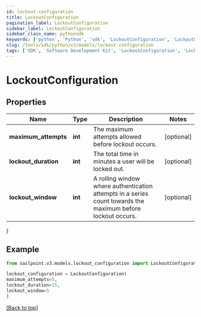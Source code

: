 ```yaml
---
id: lockout-configuration
title: LockoutConfiguration
pagination_label: LockoutConfiguration
sidebar_label: LockoutConfiguration
sidebar_class_name: pythonsdk
keywords: ['python', 'Python', 'sdk', 'LockoutConfiguration', 'LockoutConfiguration'] 
slug: /tools/sdk/python/v3/models/lockout-configuration
tags: ['SDK', 'Software Development Kit', 'LockoutConfiguration', 'LockoutConfiguration']
---
```


# LockoutConfiguration


## Properties

Name | Type | Description | Notes
------------ | ------------- | ------------- | -------------
**maximum_attempts** | **int** | The maximum attempts allowed before lockout occurs. | [optional] 
**lockout_duration** | **int** | The total time in minutes a user will be locked out. | [optional] 
**lockout_window** | **int** | A rolling window where authentication attempts in a series count towards the maximum before lockout occurs. | [optional] 
}

## Example

```python
from sailpoint.v3.models.lockout_configuration import LockoutConfiguration

lockout_configuration = LockoutConfiguration(
maximum_attempts=5,
lockout_duration=15,
lockout_window=5
)

```
[[Back to top]](#) 

